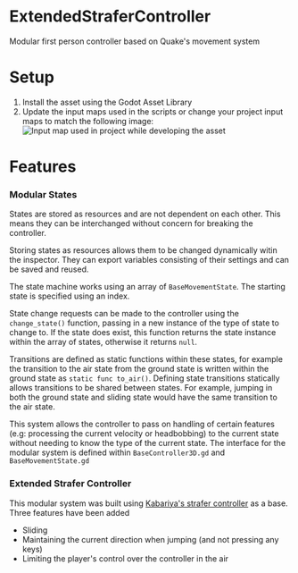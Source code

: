 # ExtendedStraferController

Modular first person controller based on Quake's movement system

# Setup

1. Install the asset using the Godot Asset Library
2. Update the input maps used in the scripts or change your project input maps to match the following image:
![Input map used in project while developing the asset](https://github.com/AceSpectre/ExtendedStraferController/blob/main/media/inputmap.png)


# Features

### Modular States
States are stored as resources and are not dependent on each other. This means they can be interchanged without concern for breaking the controller. 

Storing states as resources allows them to be changed dynamically witin the inspector. They can export variables consisting of their settings and can be saved and reused. 

The state machine works using an array of `BaseMovementState`. The starting state is specified using an index. 

State change requests can be made to the controller using the `change_state()` function, passing in a new instance of the type of state to change to. If the state does exist, this function returns the state instance within the array of states, otherwise it returns `null`. 

Transitions are defined as static functions within these states, for example the transition to the air state from the ground state is written within the ground state as `static func to_air()`. Defining state transitions statically allows transitions to be shared between states. For example, jumping in both the ground state and sliding state would have the same transition to the air state. 

This system allows the controller to pass on handling of certain features (e.g: processing the current velocity or headbobbing) to the current state without needing to know the type of the current state. The interface for the modular system is defined within `BaseController3D.gd` and `BaseMovementState.gd`

### Extended Strafer Controller

This modular system was built using [Kabariya's strafer controller](https://github.com/Kabariya/strafer) as a base. Three features have been added
- Sliding
- Maintaining the current direction when jumping (and not pressing any keys)
- Limiting the player's control over the controller in the air